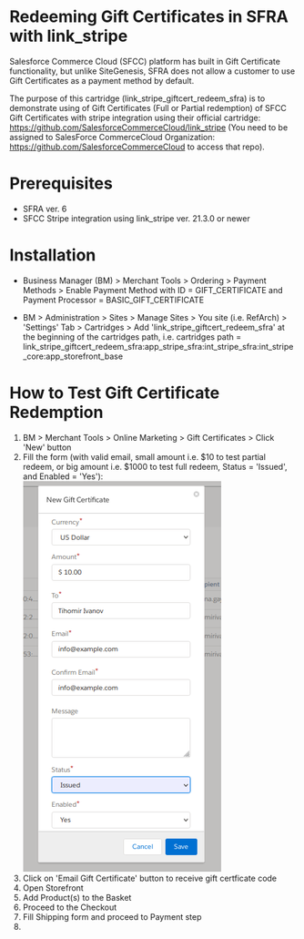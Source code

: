 # Redeeming Gift Certificates in SFRA with link_stripe


Salesforce Commerce Cloud (SFCC) platform has built in Gift Certificate functionality, but unlike SiteGenesis, SFRA does not allow a customer to use Gift Certificates as a payment method by default.

The purpose of this cartridge (link_stripe_giftcert_redeem_sfra) is to demonstrate using of Gift Certificates (Full or Partial redemption) of SFCC Gift Certificates with stripe integration using their official cartridge: https://github.com/SalesforceCommerceCloud/link_stripe (You need to be assigned to SalesForce CommerceCloud Organization: https://github.com/SalesforceCommerceCloud to access that repo).

# Prerequisites

- SFRA ver. 6
- SFCC Stripe integration using link_stripe ver. 21.3.0 or newer

# Installation

- Business Manager (BM) > Merchant Tools >  Ordering >  Payment Methods > Enable Payment Method with ID = GIFT_CERTIFICATE and Payment Processor = BASIC_GIFT_CERTIFICATE

- BM > Administration >  Sites >  Manage Sites > You site (i.e. RefArch) > 'Settings' Tab > Cartridges > Add 'link_stripe_giftcert_redeem_sfra' at the beginning of the cartridges path, i.e. cartridges path = link_stripe_giftcert_redeem_sfra:app_stripe_sfra:int_stripe_sfra:int_stripe_core:app_storefront_base

# How to Test Gift Certificate Redemption

1. BM > Merchant Tools > Online Marketing > Gift Certificates > Click 'New' button
2. Fill the form (with valid email, small amount i.e. $10 to test partial redeem, or big amount i.e. $1000 to test full redeem, Status = 'Issued', and Enabled = 'Yes'):<br>
![alt text](https://raw.githubusercontent.com/tishonator/link_stripe_giftcert_redeem_sfra/main/bm-gift-cert.png)
3. Click on 'Email Gift Certificate' button to receive gift certficate code
4. Open Storefront
5. Add Product(s) to the Basket
6. Proceed to the Checkout
7. Fill Shipping form and proceed to Payment step
8. 

